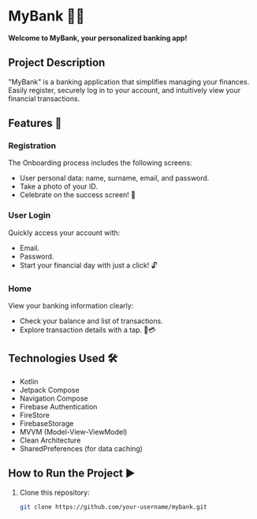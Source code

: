 # MyBank 🏦💸

**Welcome to MyBank, your personalized banking app!**

## Project Description

"MyBank" is a banking application that simplifies managing your finances. Easily register, securely log in to your account, and intuitively view your financial transactions.

## Features 🚀

### Registration

The Onboarding process includes the following screens:
- User personal data: name, surname, email, and password.
- Take a photo of your ID.
- Celebrate on the success screen! 🎉

### User Login

Quickly access your account with:
- Email.
- Password.
- Start your financial day with just a click! 🔓

### Home

View your banking information clearly:
- Check your balance and list of transactions.
- Explore transaction details with a tap. 💼💳

## Technologies Used 🛠️

- Kotlin
- Jetpack Compose
- Navigation Compose
- Firebase Authentication
- FireStore
- FirebaseStorage
- MVVM (Model-View-ViewModel)
- Clean Architecture
- SharedPreferences (for data caching)

## How to Run the Project ▶️

1. Clone this repository:
   ```sh
   git clone https://github.com/your-username/mybank.git
